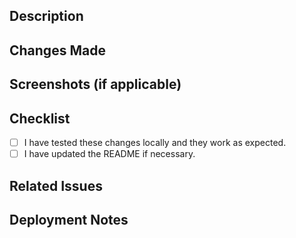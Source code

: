 ## Description

<!-- Provide a brief description of the changes made in this PR -->

## Changes Made

<!-- Describe the changes or additions made in this PR in detail -->

## Screenshots (if applicable)

<!-- Add screenshots or images to visually represent the changes, if relevant -->

## Checklist

- [ ] I have tested these changes locally and they work as expected.
- [ ] I have updated the README if necessary.

## Related Issues

<!-- Mention any related issues, if applicable -->

## Deployment Notes

<!-- Provide any specific notes or steps needed for deployment, if applicable -->
